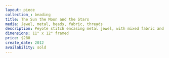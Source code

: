 ```yaml
---
layout: piece
collection_: beading
title: The Sun the Moon and the Stars
media: Jewel, metal, beads, fabric, threads
description: Peyote stitch encasing metal jewel, with mixed fabric and individual jewels around border with overall quilting, matted in glassed maple frame, 2" in depth.
dimensions: 11" x 12" framed
price: $280
create_date: 2012
availability: sold
---
```

